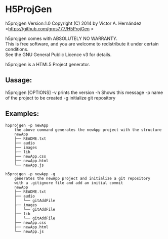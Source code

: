 H5ProjGen
=========
h5projgen Version:1.0
Copyright (C) 2014 by Victor A. Hernández
<https://github.com/gros777/H5ProjGen >

h5projgen comes with ABSOLUTELY NO WARRANTY.  
This is free software, and you are welcome to 
redistribute it under certain conditions.  
See the GNU General Public Licence v3 for details.

h5projgen is a HTML5 Project generator.    

Uasage:
------- 
h5projgen [OPTIONS]
    -v                  prints the version
    -h                  Shows this message
    -p <project name>   name of the project to be created
    -g                  initialize git repository

Examples:
---------
    h5projgen -p newApp 
        the above command generates the newApp project with the structure
        newApp
        ├── README.txt
        ├── audio   
        ├── images
        ├── lib
        ├── newApp.css
        ├── newApp.html
        └── newApp.js

    h5projgen -p newApp -g
        generates the newApp project and initialize a git repository 
        with a .gitignore file and add an initial commit
        newApp
        ├── README.txt
        ├── audio
        │   └── gitAddFile
        ├── images
        │   └── gitAddFile
        ├── lib
        │   └── gitAddFile
        ├── newApp.css
        ├── newApp.html
        └── newApp.js

